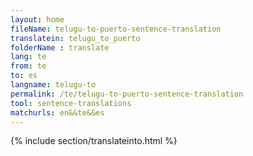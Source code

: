 ```yaml
---
layout: home
fileName: telugu-to-puerto-sentence-translation
translatein: telugu_to_puerto
folderName : translate
lang: te
from: te
to: es
langname: telugu-to
permalink: /te/telugu-to-puerto-sentence-translation
tool: sentence-translations
matchurls: en&&te&&es
---
```

{% include section/translateinto.html %}
